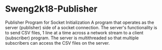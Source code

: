 # Sweng2k18-Publisher
Publisher Program for Socket Initialization
A program that operates as the server (publisher) side of a socket connection. The server's functionality is to send CSV files,
1 line at a time across a network stream to a client (subscriber) program. The server is multithreaded so that multiple subscribers
can access the CSV files on the server.

